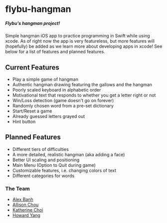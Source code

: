 # flybu-hangman
##### Flybu's hangman project!

Simple hangman iOS app to practice programming in Swift while using xcode. As of right now the app is very featureless, but more features will (hopefully) be added as we learn more about developing apps in xcode! See below for a list of features and planned features. 

## Current Features
- Play a simple game of hangman
- Authentic hangman drawing featuring the gallows and the hangman
- Poorly scaled keyboard in alphabetic order
- Motivational text that responds to whether you get a letter right or not
- Win/Loss detection (game doesn't go on forever)
- Randomly chosen word from a pre-set dictionary
- Start/Reset a game 
- Already guessed letters grayed out
- Hint button

## Planned Features
- Different tiers of difficulties
- A more detailed, realistic hangman (aka adding a face)
- Better UI scaling and positioning
- Main Menu (Option to Quit during game)
- Customizable features, i.e. changing colors of text
- Different categories for words

### The Team
* [Alex Banh](https://github.com/wow1881)
* [Allison Chou](https://github.com/allisonchou)
* [Katherine Choi](https://github.com/katherinexchoi)
* [Howard Yang](https://github.com/yangh25)
